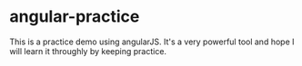 # angular-practice
This is a practice demo using angularJS. It's a very powerful tool and hope I will learn it throughly by keeping practice.
